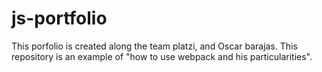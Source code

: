 # js-portfolio
This porfolio is created along the team platzi, and Oscar barajas. This repository is an example of "how to use webpack and his particularities". 
